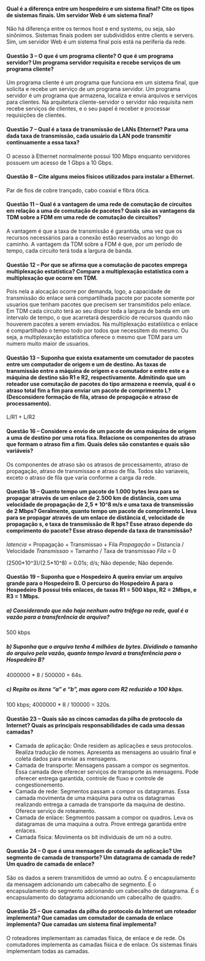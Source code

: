 #### Qual é a diferença entre um hospedeiro e um sistema final? Cite os tipos de sistemas finais. Um servidor Web é um sistema final?

Não há diferença entre os termos host e end systems, ou seja, são sinônimos. Sistemas finais podem ser subdivididos entre clients e servers. Sim, um servidor Web é um sistema final pois está na periferia da rede.

#### Questão 3 – O que é um programa cliente? O que é um programa servidor? Um programa servidor requisita e recebe serviços de um programa cliente?

Um programa cliente é um programa que funciona em um sistema final, que solicita e recebe um serviço de um programa servidor. Um programa servidor é um programa que armazena, localiza e envia arquivos e serviços para clientes. Na arquitetura cliente-servidor o servidor não requisita nem recebe serviços de clientes, e o seu papel é receber e processar requisições de clientes.

#### Questão 7 – Qual é a taxa de transmissão de LANs Ehternet? Para uma dada taxa de transmissão, cada usuário da LAN pode transmitir continuamente a essa taxa?

O acesso à Ethernet normalmente possui 100 Mbps enquanto servidores possuem um acesso de 1 Gbps a 10 Gbps.

#### Questão 8 – Cite alguns meios físicos utilizados para instalar a Ethernet.

Par de fios de cobre trançado, cabo coaxial e fibra ótica.

#### Questão 11 – Qual é a vantagem de uma rede de comutação de circuitos em relação a uma de comutação de pacotes? Quais são as vantagens da TDM sobre a FDM em uma rede de comutação de circuitos?

A vantagem é que a taxa de transmissão é garantida, uma vez que os recursos necessários para a conexão estão reservados ao longo do caminho. A vantagem da TDM sobre a FDM é que, por um período de tempo, cada circuito terá toda a largura de banda.

#### Questão 12 – Por que se afirma que a comutação de pacotes emprega multiplexação estatística? Compare a multiplexação estatística com a multiplexação que ocorre em TDM.

Pois nela a alocação ocorre por demanda, logo, a capacidade de transmissão do enlace será compartilhada pacote por pacote somente por usuarios que tenham pacotes que precisem ser transmitidos pelo enlace. Em TDM cada circuito terá ao seu dispor toda a largura de banda em um intervalo de tempo, o que acarretará desperdício de recursos quando não houverem pacotes a serem enviados. Na multiplexação estatiística o enlace é compartilhado o tempo todo por todos que necessitem do mesmo. Ou seja, a multiplexaxção estatistica oferece o mesmo que TDM para um numero muito maior de usuarios.

#### Questão 13 – Suponha que exista exatamente um comutador de pacotes entre um computador de origem e um de destino. As taxas de transmissão entre a máquina de origem e o comutador e entre este e a máquina de destino são R1 e R2, respectivamente. Admitindo que um roteador use comutação de pacotes do tipo armazena e reenvia, qual é o atraso total fim a fim para enviar um pacote de comprimento L? (Desconsidere formação de fila, atraso de propagação e atraso de processamento).

L/R1 + L/R2

#### Questão 16 – Considere o envio de um pacote de uma máquina de origem a uma de destino por uma rota fixa. Relacione os componentes do atraso que formam o atraso fim a fim. Quais deles são constantes e quais são variáveis?

Os componentes de atraso são os atrasos de processamento, atraso de propagação, atraso de transmissao e atraso de fila. Todos são variaveis, exceto o atraso de fila que varia conforme a carga da rede.

#### Questão 18 – Quanto tempo um pacote de 1.000 bytes leva para se propagar através de um enlace de 2.500 km de distância, com uma velocidade de propagação de 2,5 * 10^8 m/s e uma taxa de transmissão de 2 Mbps? Geralmente, quanto tempo um pacote de comprimento L leva para se propagar através de um enlace de distância d, velocidade de propagação s, e taxa de transmissão de R bps? Esse atraso depende do comprimento do pacote? Esse atraso depende da taxa de transmissão?

*latencia*     = Propagação + Transmissao + Fila
*Propagação*   = Distancia / Velocidade
*Transmissao*  = Tamanho / Taxa de transmissao
*Fila*         = 0 

(2500\*10^3)/(2.5\*10^8) = 0.01s; d/s; Não depende; Não depende.

#### Questão 19 – Suponha que o Hospedeiro A queira enviar um arquivo grande para o Hospedeiro B. O percurso do Hospedeiro A para o Hospedeiro B possui três enlaces, de taxas R1 = 500 kbps, R2 = 2Mbps, e R3 = 1 Mbps. 

##### a) Considerando que não haja nenhum outro tráfego na rede, qual é a vazão para a transferência de arquivo?

500 kbps

##### b) Suponha que o arquivo tenha 4 milhões de bytes. Dividindo o tamanho do arquivo pela vazão, quanto tempo levará a transferência para o Hospedeiro B? 

4000000 * 8 / 500000 = 64s.

##### c) Repita os itens “a” e “b”, mas agora com R2 reduzido a 100 kbps.

100 kbps; 4000000 * 8 / 100000 = 320s.

#### Questão 23 – Quais são as cincos camadas da pilha de protocolo da Internet? Quais as principais responsabilidades de cada uma dessas camadas?

- Camada de aplicação: Onde residem as aplicações e seus protocolos. Realiza tradução de nomes. Apresenta as mensagens ao usuário final e coleta dados para enviar as mensagens.
- Camada de transporte: Mensagens passam a compor os segmentos. Essa camada deve oferecer serviços de transporte às mensagens. Pode oferecer entrega garantida, controle de fluxo e controle de congestionemento.
- Camada de rede: Segmentos passam a compor os datagramas. Essa camada movimenta de uma máquina para outra os datagramas realizando entrega a camada de transporte da maquina de destino. Oferece serviço de roteamento.
- Camada de enlace: Segmentos passam a compor os quadros. Leva os datagramas de uma maquina a outra. Prove entrega garantida entre enlaces.
- Camada física: Movimenta os bit individuais de um nó a outro.

#### Questão 24 – O que é uma mensagem de camada de aplicação? Um segmento de camada de transporte? Um datagrama de camada de rede? Um quadro de camada de enlace?

São os dados a serem transmitidos de umnó ao outro. É o encapsulamento da mensagem adcionando um cabecalho de segmento. É o encapsulamento do segmento adcionando um cabecalho de datagrama. É o encapsulamento do datagrama adcionando um cabecalho de quadro.

#### Questão 25 – Que camadas da pilha do protocolo da Internet um roteador implementa? Que camadas um comutador de camada de enlace implementa? Que camadas um sistema final implementa?

O roteadores implementam as camadas física, de enlace e de rede. Os comutadores implementa as camadas física e de enlace. Os sistemas finais implementam todas as camadas.
